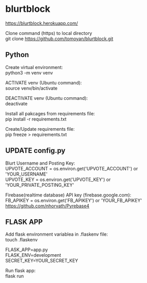 # blurtblock  
https://blurtblock.herokuapp.com/  

Clone command (https) to local directory  
git clone https://github.com/tomoyan/blurtblock.git  

## Python  
Create virtual environment:  
python3 -m venv venv  

ACTIVATE venv (Ubuntu command):  
source venv/bin/activate  

DEACTIVATE venv (Ubuntu command):  
deactivate  

Install all pakcages from requirements file:  
pip install -r requirements.txt  

Create/Update requirements file:  
pip freeze > requirements.txt  

## UPDATE config.py  
Blurt Username and Posting Key:  
UPVOTE_ACCOUNT = os.environ.get('UPVOTE_ACCOUNT') or 'YOUR_USERNAME'  
UPVOTE_KEY = os.environ.get('UPVOTE_KEY') or 'YOUR_PRIVATE_POSTING_KEY'  

Firebase(realtime database) API key (firebase.google.com):  
FB_APIKEY = os.environ.get('FB_APIKEY') or 'YOUR_FB_APIKEY'  
https://github.com/nhorvath/Pyrebase4  

## FLASK APP  
Add flask environment variablea in .flaskenv file:  
touch .flaskenv  

FLASK_APP=app.py  
FLASK_ENV=development  
SECRET_KEY=YOUR_SECRET_KEY  

Run flask app:  
flask run  
